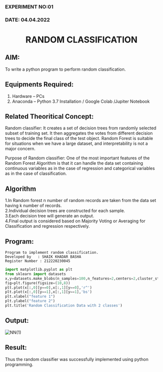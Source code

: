 ### EXPERIMENT NO:01
### DATE: 04.04.2022
# <p align="center">RANDOM CLASSIFICATION<p/>
## AIM:
To write a python program to perform random classification.

## Equipments Required:
1. Hardware – PCs
2. Anaconda – Python 3.7 Installation / Google Colab /Jupiter Notebook

## Related Theoritical Concept:
Random classifier: It creates a set of decision trees from randomly selected subset of training set. It then aggregates the votes from different decision trees to decide the final class of the test object. Random Forest is suitable for situations when we have a large dataset, and interpretability is not a major concern.

Purpose of Random classifier: One of the most important features of the Random Forest Algorithm is that it can handle the data set containing continuous variables as in the case of regression and categorical variables as in the case of classification.

## Algorithm
1.In Random forest n number of random records are taken from the data set having k number of records.<br/>
2.Individual decision trees are constructed for each sample.<br/>
3.Each decision tree will generate an output.<br/>
4.Final output is considered based on Majority Voting or Averaging for Classification and regression respectively.<br/>

## Program:
```
Program to implement random classification.
Developed by   : SHAIK KHADAR BASHA
Register Number : 212220230045
```
```python
import matplotlib.pyplot as plt
from sklearn import datasets
x,y=datasets.make_blobs(n_samples=100,n_features=2,centers=2,cluster_std=1.05,random_state=2)
fig=plt.figure(figsize=(10,8))
plt.plot(x[:,0][y==0],x[:,1][y==0],'r^')
plt.plot(x[:,0][y==1],x[:,1][y==1],'bs')
plt.xlabel("feature 1")
plt.ylabel("feature 2")
plt.title('Random Classification Data with 2 classes')
```

## Output:

![NN(1)](https://user-images.githubusercontent.com/75235233/164286781-d6776f27-aa8e-4039-8d30-82e76880845c.png)


## Result:
Thus the random classifier was successfully implemented using python programming.
